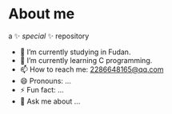 # About me

a ✨ _special_ ✨ repository

- 🔭 I’m currently studying in Fudan.
- 🌱 I’m currently learning C programming.
- 📫 How to reach me: 2286648165@qq.com
- 😄 Pronouns: ...
- ⚡ Fun fact: ...
- 💬 Ask me about ...

